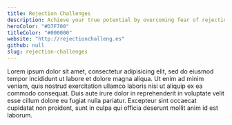 ```yaml
---
title: Rejection Challenges
description: Achieve your true potential by overcoming fear of rejection
heroColor: "#D7F700"
titleColor: "#000000"
website: "http://rejectionchalleng.es"
github: null
slug: rejection-challenges
---
```


Lorem ipsum dolor sit amet, consectetur adipisicing elit, sed do eiusmod tempor incididunt ut labore et dolore magna aliqua. Ut enim ad minim veniam, quis nostrud exercitation ullamco laboris nisi ut aliquip ex ea commodo consequat. Duis aute irure dolor in reprehenderit in voluptate velit esse cillum dolore eu fugiat nulla pariatur. Excepteur sint occaecat cupidatat non proident, sunt in culpa qui officia deserunt mollit anim id est laborum.
